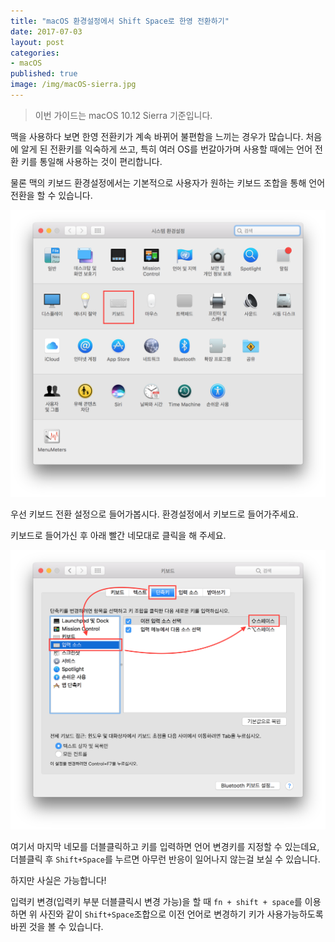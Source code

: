 ```yaml
---
title: "macOS 환경설정에서 Shift Space로 한영 전환하기"
date: 2017-07-03
layout: post
categories:
- macOS
published: true
image: /img/macOS-sierra.jpg
---
```


> 이번 가이드는 macOS 10.12 Sierra 기준입니다.

맥을 사용하다 보면 한영 전환키가 계속 바뀌어 불편함을 느끼는 경우가 많습니다. 처음에 알게 된 전환키를 익숙하게 쓰고, 특히 여러 OS를 번갈아가며 사용할 때에는 언어 전환 키를 통일해 사용하는 것이 편리합니다.

물론 맥의 키보드 환경설정에서는 기본적으로 사용자가 원하는 키보드 조합을 통해 언어 전환을 할 수 있습니다.

![](/img/macOS-keyboard-1.png)

우선 키보드 전환 설정으로 들어가봅시다. 환경설정에서 키보드로 들어가주세요.

키보드로 들어가신 후 아래 빨간 네모대로 클릭을 해 주세요.

![](/img/macOS-keyboard-2.png)

여기서 마지막 네모를 더블클릭하고 키를 입력하면 언어 변경키를 지정할 수 있는데요, 더블클릭 후 `Shift+Space`를 누르면 아무런 반응이 일어나지 않는걸 보실 수 있습니다.

하지만 사실은 가능합니다!

입력키 변경(입력키 부분 더블클릭시 변경 가능)을 할 때 `fn + shift + space`를 이용하면 위 사진와 같이 `Shift+Space`조합으로 이전 언어로 변경하기 키가 사용가능하도록 바뀐 것을 볼 수 있습니다.

